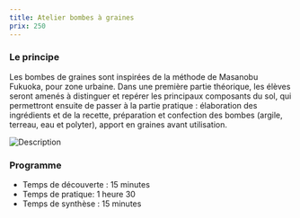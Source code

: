 ```yaml
---
title: Atelier bombes à graines
prix: 250
---
```


### Le principe

Les bombes de graines sont inspirées de la méthode de Masanobu Fukuoka, pour zone urbaine.
Dans une première partie théorique, les élèves seront amenés à distinguer et repérer les principaux composants du sol, qui permettront ensuite de passer à la partie pratique : élaboration des ingrédients et de la recette, préparation et confection des bombes (argile, terreau, eau et polyter), apport en graines avant utilisation.

![Description](/prestations/bombes/bombes.png)

### Programme

- Temps de découverte : 15 minutes
- Temps de pratique: 1 heure 30
- Temps de synthèse : 15 minutes
